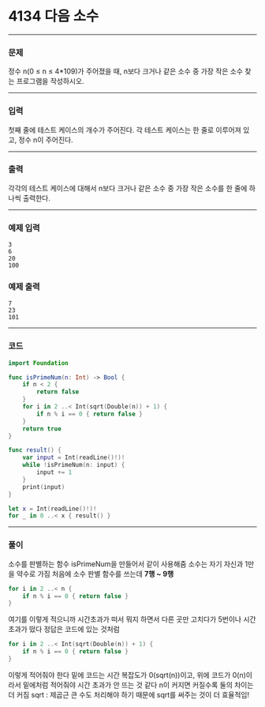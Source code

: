 # 4134 다음 소수
---
### 문제
정수 n(0 ≤ n ≤ 4*109)가 주어졌을 때, n보다 크거나 같은 소수 중 가장 작은 소수 찾는 프로그램을 작성하시오.

---
### 입력
첫째 줄에 테스트 케이스의 개수가 주어진다. 각 테스트 케이스는 한 줄로 이루어져 있고, 정수 n이 주어진다.

---
### 출력
각각의 테스트 케이스에 대해서 n보다 크거나 같은 소수 중 가장 작은 소수를 한 줄에 하나씩 출력한다.

---
### 예제 입력
```
3
6
20
100
```
### 예제 출력
```
7
23
101
```
---
### 코드
```swift
import Foundation

func isPrimeNum(n: Int) -> Bool {
    if n < 2 {
        return false
    }
    for i in 2 ..< Int(sqrt(Double(n)) + 1) {
        if n % i == 0 { return false }
    }
    return true
}

func result() {
    var input = Int(readLine()!)!
    while !isPrimeNum(n: input) {
        input += 1
    }
    print(input)
}

let x = Int(readLine()!)!
for _ in 0 ..< x { result() }
```
---
### 풀이
소수를 판별하는 함수 isPrimeNum을 만들어서 같이 사용해줌
소수는 자기 자신과 1만을 약수로 가짐
처음에 소수 판별 함수를 쓰는데
**7행 ~ 9행**
```swift
for i in 2 ..< n {
    if n % i == 0 { return false }
}
```
여기를 이렇게 적으니까 시간초과가 떠서 뭐지 하면서 다른 곳만 고치다가 5번이나 시간초과가 떴다
정답은 코드에 있는 것처럼
```swift
for i in 2 ..< Int(sqrt(Double(n)) + 1) {
    if n % i == 0 { return false }
}
```
이렇게 적어줘야 한다
밑에 코드는 시간 복잡도가 0(sqrt(n))이고, 위에 코드가 0(n)이라서 밑에처럼 적어줘야 시간 초과가 안 뜨는 것 같다
n이 커지면 커질수록 둘의 차이는 더 커짐
sqrt : 제곱근
큰 수도 처리해야 하기 때문에 sqrt를 써주는 것이 더 효율적임!
